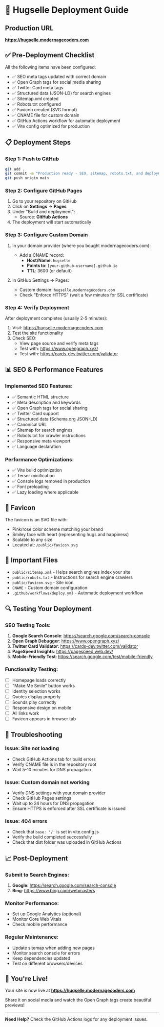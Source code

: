 # 🚀 Hugselle Deployment Guide

## Production URL
**https://hugselle.modernagecoders.com**

## ✅ Pre-Deployment Checklist

All the following items have been configured:

- ✅ SEO meta tags updated with correct domain
- ✅ Open Graph tags for social media sharing
- ✅ Twitter Card meta tags
- ✅ Structured data (JSON-LD) for search engines
- ✅ Sitemap.xml created
- ✅ Robots.txt configured
- ✅ Favicon created (SVG format)
- ✅ CNAME file for custom domain
- ✅ GitHub Actions workflow for automatic deployment
- ✅ Vite config optimized for production

## 📋 Deployment Steps

### Step 1: Push to GitHub

```bash
git add .
git commit -m "Production ready - SEO, sitemap, robots.txt, and deployment config"
git push origin main
```

### Step 2: Configure GitHub Pages

1. Go to your repository on GitHub
2. Click on **Settings** → **Pages**
3. Under "Build and deployment":
   - Source: **GitHub Actions**
4. The deployment will start automatically

### Step 3: Configure Custom Domain

1. In your domain provider (where you bought modernagecoders.com):
   - Add a CNAME record:
     - **Host/Name**: `hugselle`
     - **Points to**: `[your-github-username].github.io`
     - **TTL**: 3600 (or default)

2. In GitHub Settings → Pages:
   - Custom domain: `hugselle.modernagecoders.com`
   - Check "Enforce HTTPS" (wait a few minutes for SSL certificate)

### Step 4: Verify Deployment

After deployment completes (usually 2-5 minutes):

1. Visit: https://hugselle.modernagecoders.com
2. Test the site functionality
3. Check SEO:
   - View page source and verify meta tags
   - Test with: https://www.opengraph.xyz/
   - Test with: https://cards-dev.twitter.com/validator

## 📊 SEO & Performance Features

### Implemented SEO Features:
- ✅ Semantic HTML structure
- ✅ Meta description and keywords
- ✅ Open Graph tags for social sharing
- ✅ Twitter Card support
- ✅ Structured data (Schema.org JSON-LD)
- ✅ Canonical URL
- ✅ Sitemap for search engines
- ✅ Robots.txt for crawler instructions
- ✅ Responsive meta viewport
- ✅ Language declaration

### Performance Optimizations:
- ✅ Vite build optimization
- ✅ Terser minification
- ✅ Console logs removed in production
- ✅ Font preloading
- ✅ Lazy loading where applicable

## 🎨 Favicon

The favicon is an SVG file with:
- Pink/rose color scheme matching your brand
- Smiley face with heart (representing hugs and happiness)
- Scalable to any size
- Located at: `/public/favicon.svg`

## 📄 Important Files

- `public/sitemap.xml` - Helps search engines index your site
- `public/robots.txt` - Instructions for search engine crawlers
- `public/favicon.svg` - Site icon
- `CNAME` - Custom domain configuration
- `.github/workflows/deploy.yml` - Automatic deployment workflow

## 🔍 Testing Your Deployment

### SEO Testing Tools:
1. **Google Search Console**: https://search.google.com/search-console
2. **Open Graph Debugger**: https://www.opengraph.xyz/
3. **Twitter Card Validator**: https://cards-dev.twitter.com/validator
4. **PageSpeed Insights**: https://pagespeed.web.dev/
5. **Mobile-Friendly Test**: https://search.google.com/test/mobile-friendly

### Functionality Testing:
- [ ] Homepage loads correctly
- [ ] "Make Me Smile" button works
- [ ] Identity selection works
- [ ] Quotes display properly
- [ ] Sounds play correctly
- [ ] Responsive design on mobile
- [ ] All links work
- [ ] Favicon appears in browser tab

## 🐛 Troubleshooting

### Issue: Site not loading
- Check GitHub Actions tab for build errors
- Verify CNAME file is in the repository root
- Wait 5-10 minutes for DNS propagation

### Issue: Custom domain not working
- Verify DNS settings with your domain provider
- Check GitHub Pages settings
- Wait up to 24 hours for DNS propagation
- Ensure HTTPS is enforced after SSL certificate is issued

### Issue: 404 errors
- Check that `base: '/'` is set in vite.config.js
- Verify the build completed successfully
- Check that dist folder was uploaded in GitHub Actions

## 📈 Post-Deployment

### Submit to Search Engines:
1. **Google**: https://search.google.com/search-console
2. **Bing**: https://www.bing.com/webmasters

### Monitor Performance:
- Set up Google Analytics (optional)
- Monitor Core Web Vitals
- Check mobile performance

### Regular Maintenance:
- Update sitemap when adding new pages
- Monitor search console for errors
- Keep dependencies updated
- Test on different browsers/devices

## 🎉 You're Live!

Your site is now live at **https://hugselle.modernagecoders.com**

Share it on social media and watch the Open Graph tags create beautiful previews!

---

**Need Help?** Check the GitHub Actions logs for any deployment issues.

